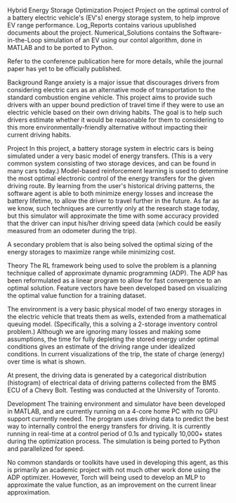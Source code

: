 Hybrid Energy Storage Optimization Project
Project on the optimal control of a battery electric vehicle's (EV's) energy storage system, to help improve EV range performance. Log_Reports contains various upublished documents about the project. Numerical_Solutions contains the Software-in-the-Loop simulation of an EV using our contol algorithm, done in MATLAB and to be ported to Python.

Refer to the conference publication here for more details, while the journal paper has yet to be officially published.

Background
Range anxiety is a major issue that discourages drivers from considering electric cars as an alternative mode of transportation to the standard combustion engine vehicle. This project aims to provide such drivers with an upper bound prediction of travel time if they were to use an electric vehicle based on their own driving habits. The goal is to help such drivers estimate whether it would be reasonable for them to considering to this more environmentally-friendly alternative without impacting their current driving habits.

Project
In this project, a battery storage system in electric cars is being simulated under a very basic model of energy transfers. (This is a very common system consisting of two storage devices, and can be found in many cars today.) Model-based reinforcement learning is used to determine the most optimal electronic control of the energy transfers for the given driving route. By learning from the user's historical driving patterns, the software agent is able to both minimize energy losses and increase the battery lifetime, to allow the driver to travel further in the future. As far as we know, such techniques are currently only at the research stage today, but this simulator will approximate the time with some accuracy provided that the driver can input his/her driving speed data (which could be easily measured from an odometer during the trip).

A secondary problem that is also being solved the optimal sizing of the energy storages to maximize range while minimizing cost.

Theory
The RL framework being used to solve the problem is a planning technique called of approximate dynamic programming (ADP). The ADP has been reformulated as a linear program to allow for fast convergence to an optimal solution. Feature vectors have been developed based on visualizing the optimal value function for a training dataset.

The environment is a very basic physical model of two energy storages in the electric vehicle that treats them as wells, extended from a mathematical queuing model. (Specifically, this a solving a 2-storage inventory control problem.) Although we are ignoring many losses and making some assumptions, the time for fully depleting the stored energy under optimal conditions gives an estimate of the driving range under idealized conditions. In current visualizations of the trip, the state of charge (energy) over time is what is shown.

At present, the driving data is generated by a categorical distribution (histogram) of electrical data of driving patterns collected from the BMS ECU of a Chevy Bolt. Testing was conducted at the University of Toronto.

Development
The training environment and simulator have been developed in MATLAB, and are currently running on a 4-core home PC with no GPU support currently needed. The program uses driving data to predict the best way to internally control the energy transfers for driving. It is currently running in real-time at a control period of 0.1s and typically 10,000+ states during the optimization process. The simulation is being ported to Python and parallelized for speed.

No common standards or toolkits have used in developing this agent, as this is primarily an academic project with not much other work done using the ADP optimizer. However, Torch will being used to develop an MLP to approximate the value function, as an improvement on the current linear approximation.



